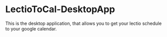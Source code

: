# LectioToCal-DesktopApp
This is the desktop application, that allows you to get your lectio schedule to your google calendar.
